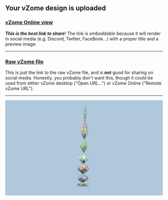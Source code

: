 ## Your vZome design is uploaded

### [vZome Online view][embed]

***This is the best link to share***!  The link is *embeddable* because it will render in social media (e.g. Discord, Twitter, FaceBook...) with a proper title and a preview image.

---

### [Raw vZome file][raw]

This is just the link to the raw vZome file, and is **not** good for
sharing on social media.
Honestly, you probably don't want this, though it could be used from either
vZome desktop ("Open URL...") or vZome Online ("Remote vZome URL").

---

![Image](<Rhombic- Icosa-progression.png>)


[embed]: <https://vzome.com/app/embed.py?url=https://raw.githubusercontent.com/John-Kostick/vzome-sharing/main/2021/07/07/17-42-33-Rhombic-%2BIcosa-progression/Rhombic-+Icosa-progression.vZome>
[raw]: <https://raw.githubusercontent.com/John-Kostick/vzome-sharing/main/2021/07/07/17-42-33-Rhombic-+Icosa-progression/Rhombic- Icosa-progression.vZome>
